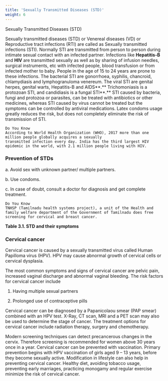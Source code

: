 ```yaml
---
title: 'Sexually Transmitted Diseases (STD)'
weight: 6
---
```



Sexually Transmitted Diseases (STD)

Sexually transmitted diseases (STD) or Venereal diseases (VD) or Reproductive tract infections (RTI) are called as Sexually transmitted infections (STI). Normally STI are transmitted from person to person during intimate sexual contact with an infected partner. Infections like **Hepatitis-B** and **HIV** are transmitted sexually as well as by sharing of infusion needles, surgical instruments, etc with infected people, blood transfusion or from infected mother to baby. People in the age of 15 to 24 years are prone to these infections. The bacterial STI are gonorrhoea, syphilis, chancroid, chlamydiasis and lymphogranuloma venereum. The viral STI are genital herpes, genital warts, Hepatitis-B and AIDS**.** Trichomoniasis is a protozoan STI, and candidiasis is a fungal STI**.** STI caused by bacteria, fungi and protozoa or parasites, can be treated with antibiotics or other medicines, whereas STI caused by virus cannot be treated but the symptoms can be controlled by antiviral medications. Latex condoms usage greatly reduces the risk, but does not completely eliminate the risk of transmission of STI.

```
Do You Know
According to World Health Organization (WHO), 2017 more than one million people globally acquires a sexually
transmitted infection every day. India has the third largest HIV epidemic in the world, with 2.1 million people living with HIV. 
```
### Prevention of STDs

a. Avoid sex with unknown partner/
multiple partners.

b. Use condoms.

c. In case of doubt, consult a doctor for diagnosis and get complete treatment.

```
Do You Know
TNHSP (Tamilnadu health systems project), a unit of the Health and family welfare department of the Government of Tamilnadu does free screening for cervical and breast cancer.
```
**Table 3.1. STD and their symptoms**

### Cervical cancer

Cervical cancer is caused by a sexually transmitted virus called Human Papilloma virus (HPV). HPV may cause abnormal growth of cervical cells or cervical dysplasia. 

The most common symptoms and signs of cervical cancer are pelvic pain, increased vaginal discharge and abnormal vaginal bleeding. The risk factors for cervical cancer include 

1. Having multiple sexual partners 

2. Prolonged use of contraceptive pills 

Cervical cancer can be diagnosed by a Papanicolaou smear (PAP smear) combined with an HPV test. X-Ray, CT scan, MRI and a PET scan may also be used to determine the stage of cancer. The treatment options for cervical cancer include radiation therapy, surgery and chemotherapy. 

Modern screening techniques can detect precancerous changes in the cervix. Therefore screening is recommended for women above 30 years once in a year. Cervical cancer can be prevented with vaccination. Primary prevention begins with HPV vaccination of girls aged 9 – 13 years, before they become sexually active. Modification in lifestyle can also help in preventing cervical cancer. Healthy diet, avoiding tobacco usage, preventing early marriages, practicing monogamy and regular exercise minimize the risk of cervical cancer.
